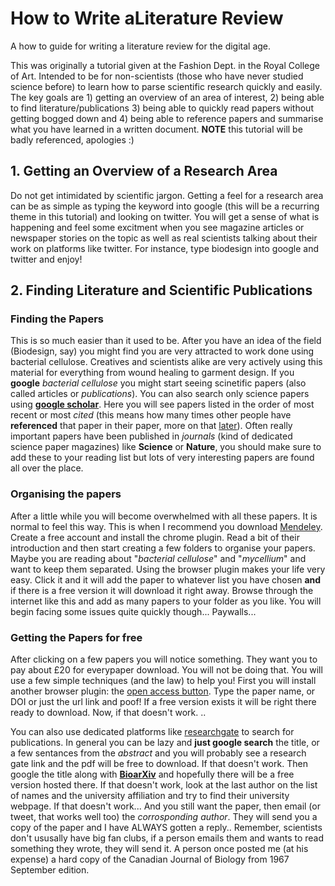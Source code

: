 # How to Write aLiterature Review

A how to guide for writing a literature review for the digital age. 

This was originally a tutorial given at the Fashion Dept. in the Royal College of Art. Intended to be for non-scientists (those who have never studied science before) to learn how to parse scientific research quickly and easily. The key goals are 1) getting an overview of an area of interest, 2) being able to find literature/publications 3) being able to quickly read papers without getting bogged down and 4) being able to reference papers and summarise what you have learned in a written document. **NOTE** this tutorial will be badly referenced, apologies :) 

## 1. Getting an Overview of a Research Area

Do not get intimidated by scientific jargon. Getting a feel for a research area can be as simple as typing the keyword into google (this will be a recurring theme in this tutorial) and looking on twitter. You will get a sense of what is happening and feel some excitment when you see magazine articles or newspaper stories on the topic as well as real scientists talking about their work on platforms like twitter. For instance, type biodesign into google and twitter and enjoy!

## 2. Finding Literature and Scientific Publications

### Finding the Papers

This is so much easier than it used to be. After you have an idea of the field (Biodesign, say) you might find you are very attracted to work done using bacterial cellulose. Creatives and scientists alike are very actively using this material for everything from wound healing to garment design. If you **google** _bacterial cellulose_ you might start seeing scinetific papers (also called articles or _publications_). You can also search only science papers using [**google scholar**](https://scholar.google.com). Here you will see papers listed in the order of most recent or most _cited_ (this means how many times other people have **referenced** that paper in their paper, more on that [later]()). Often really important papers have been published in _journals_ (kind of dedicated science paper magazines) like **Science** or **Nature**, you should make sure to add these to your reading list but lots of very interesting papers are found all over the place. 

### Organising the papers

After a little while you will become overwhelmed with all these papers. It is normal to feel this way. This is when I recommend you download [Mendeley](https://www.mendeley.com). Create a free account and install the chrome plugin. Read a bit of their introduction and then start creating a few folders to organise your papers. Maybe you are reading about "_bacterial cellulose_" and "_mycellium_" and want to keep them separated. Using the browser plugin makes your life very easy. Click it and it will add the paper to whatever list you have chosen **and** if there is a free version it will download it right away. Browse through the internet like this and add as many papers to your folder as you like. You will begin facing some issues quite quickly though... Paywalls... 

### Getting the Papers for free

After clicking on a few papers you will notice something. They want you to pay about £20 for everypaper download. You will not be doing that. You will use a few simple techniques (and the law) to help you! First you will install another browser plugin: the [open access button](https://openaccessbutton.org). Type the paper name, or DOI or just the url link and poof! If a free version exists it will be right there ready to download. Now, if that doesn't work. ..

You can also use dedicated platforms like [researchgate](https://researchgate.net) to search for publications. In general you can be lazy and **just google search** the title, or a few sentances from the _abstract_ and you will probably see a research gate link and the pdf will be free to download. If that doesn't work. Then google the title along with [**BioarXiv**](https://www.biorxiv.org) and hopefully there will be a free version hosted there. If that doesn't work, look at the last author on the list of names and the university affiliation and try to find their university webpage. If that doesn't work... And you still want the paper, then email (or tweet, that works well too) the _corrosponding author_. They will send you a copy of the paper and I have ALWAYS gotten a reply.. Remember, scientists don't ususally have big fan clubs, if a person emails them and wants to read something they wrote, they will send it. A person once posted me (at his expense) a hard copy of the Canadian Journal of Biology from 1967 September edition. 